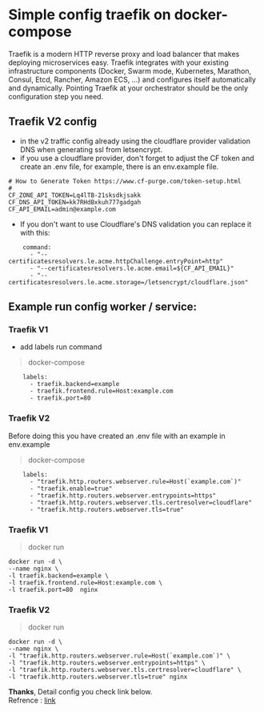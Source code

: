 # Simple config traefik on docker-compose
Traefik is a modern HTTP reverse proxy and load balancer that makes deploying microservices easy. Traefik integrates with your existing infrastructure components (Docker, Swarm mode, Kubernetes, Marathon, Consul, Etcd, Rancher, Amazon ECS, ...) and configures itself automatically and dynamically. Pointing Traefik at your orchestrator should be the only configuration step you need.

## Traefik V2 config 
- in the v2 traffic config already using the cloudflare provider validation DNS when generating ssl from letsencrypt. 
- if you use a cloudflare provider, don't forget to adjust the CF token and create an .env file, for example, there is an env.example file. 
```
# How to Generate Token https://www.cf-purge.com/token-setup.html 
#
CF_ZONE_API_TOKEN=Lq4lTB-21sksdkjsakk
CF_DNS_API_TOKEN=kk7RHdBxkuh777gadgah
CF_API_EMAIL=admin@example.com
```
- If you don't want to use Cloudflare's DNS validation you can replace it with this:
```
    command:
      - "--certificatesresolvers.le.acme.httpChallenge.entryPoint=http"
      - "--certificatesresolvers.le.acme.email=${CF_API_EMAIL}"
      - "--certificatesresolvers.le.acme.storage=/letsencrypt/cloudflare.json"
```

## Example run config worker / service:
### Traefik V1
- add labels run command 
> docker-compose 
```
    labels:
      - traefik.backend=example
      - traefik.frontend.rule=Host:example.com
      - traefik.port=80
```
### Traefik V2
Before doing this you have created an .env file with an example in env.example
> docker-compose 
```
    labels:
      - "traefik.http.routers.webserver.rule=Host(`example.com`)"
      - "traefik.enable=true"
      - "traefik.http.routers.webserver.entrypoints=https"
      - "traefik.http.routers.webserver.tls.certresolver=cloudflare"
      - "traefik.http.routers.webserver.tls=true"
```
### Traefik V1
> docker run 
```
docker run -d \
--name nginx \
-l traefik.backend=example \
-l traefik.frontend.rule=Host:example.com \
-l traefik.port=80  nginx
```
### Traefik V2
> docker run 
```
docker run -d \
--name nginx \
-l "traefik.http.routers.webserver.rule=Host(`example.com`)" \
-l "traefik.http.routers.webserver.entrypoints=https" \
-l "traefik.http.routers.webserver.tls.certresolver=cloudflare" \
-l "traefik.http.routers.webserver.tls=true" nginx
```

**Thanks**, Detail config you check link below. \
Refrence : [link](https://docs.traefik.io)
